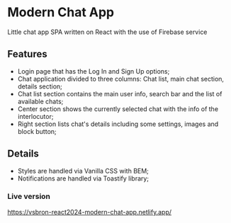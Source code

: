# Modern Chat App

Little chat app SPA written on React with the use of Firebase service

## Features

- Login page that has the Log In and Sign Up options;
- Chat application divided to three columns: Chat list, main chat section, details section;
- Chat list section contains the main user info, search bar and the list of available chats;
- Center section shows the currently selected chat with the info of the interlocutor;
- Right section lists chat's details including some settings, images and block button;

## Details

- Styles are handled via Vanilla CSS with BEM;
- Notifications are handled via Toastify library;

### Live version

https://vsbron-react2024-modern-chat-app.netlify.app/
